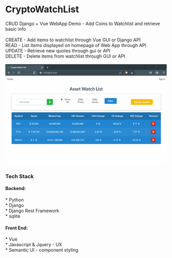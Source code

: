 # CryptoWatchList
CRUD Django + Vue WebApp Demo - Add Coins to Watchlist and retrieve basic info <br />
<br />
CREATE - Add items to watchlist through Vue GUI or Django API <br />
READ - List items displayed on homepage of Web App through API <br />
UPDATE - Retrieve new quotes through gui or API <br />
DELETE - Delete items from watchlist through GUI or API <br />
<br />
![WebApp Live Demo](/WatchListDemo.gif)  
<h3>Tech Stack</h3>
<h4>Backend:</h4>
* Python <br />
* Django <br />
* Django Rest Framework <br />
* sqlite  <br />
<h4>Front End:</h4>
* Vue <br />
* Javascript & Jquery - UX <br />
* Semantic UI - component styling <br />
